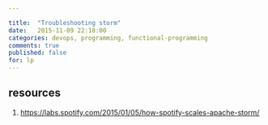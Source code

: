 ```yaml
---

title:  "Troubleshooting storm"
date:   2015-11-09 22:18:00
categories: devops, programming, functional-programming
comments: true
published: false
for: lp
---
```

resources
---------
1. https://labs.spotify.com/2015/01/05/how-spotify-scales-apache-storm/
